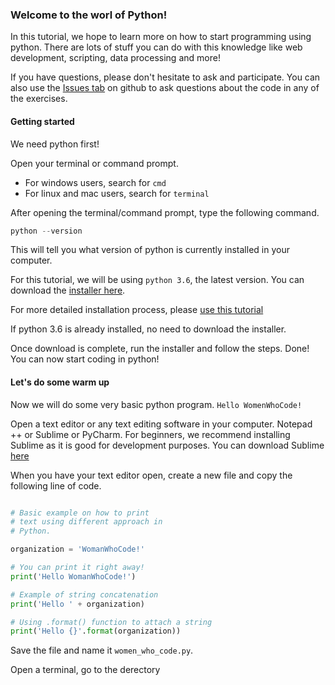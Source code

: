### Welcome to the worl of Python! 

In this tutorial, we hope to learn more on how to start programming using python. There are lots of stuff you can do with this knowledge like web development, scripting, data processing and more!

If you have questions, please don't hesitate to ask and participate. You can also use the [Issues tab](https://github.com/pprmint/python-sample/issues) on github to ask questions about the code in any of the exercises.


#### Getting started
We need python first!

Open your terminal or command prompt.
- For windows users, search for `cmd`
- For linux and mac users, search for `terminal`

After opening the terminal/command prompt, type the following command.
```python
python --version
```

This will tell you what version of python is currently installed in your computer.

For this tutorial, we will be using `python 3.6`, the latest version. You can download the [installer here](https://www.python.org/downloads/).

For more detailed installation process, please [use this tutorial](https://tutorial.djangogirls.org/en/python_installation/)

If python 3.6 is already installed, no need to download the installer.

Once download is complete, run the installer and follow the steps. Done! You can now start coding in python!

#### Let's do some warm up

Now we will do some very basic python program. `Hello WomenWhoCode!`

Open a text editor or any text editing software in your computer. Notepad ++ or Sublime or PyCharm. For beginners, we recommend installing Sublime as it is good for development purposes. You can download Sublime [here](https://www.sublimetext.com/3)

When you have your text editor open, create a new file and copy the following line of code.

```python

# Basic example on how to print
# text using different approach in
# Python.

organization = 'WomanWhoCode!'

# You can print it right away!
print('Hello WomanWhoCode!')

# Example of string concatenation
print('Hello ' + organization)

# Using .format() function to attach a string
print('Hello {}'.format(organization))
```

Save the file and name it `women_who_code.py`.

Open a terminal, go to the derectory 

